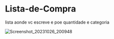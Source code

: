# Lista-de-Compra
lista aonde vc escreve e poe quantidade e categoria


![Screenshot_20231026_200948](https://github.com/CristianoFranca1976/Lista-de-Compra/assets/135919856/82cac1c1-7efa-49a7-a2b2-9cb974bb2ede)
